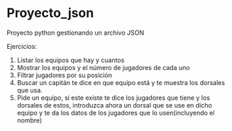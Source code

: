 # Proyecto_json
Proyecto python gestionando un archivo JSON

Ejercicios:
1. Listar los equipos que hay y cuantos
2. Mostrar los equipos y el número de jugadores de cada uno
3. Filtrar jugadores por su posición
4. Buscar un capitán te dice en que equipo está y te muestra los dorsales que usa.
5. Pide un equipo, si este existe te dice los jugadores que tiene y los dorsales de estos, introduzca ahora un dorsal que se use en dicho equipo y te da los datos de los jugadores que lo usen(incluyendo el nombre)
